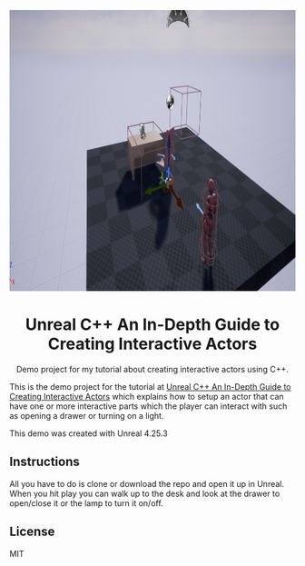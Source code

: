 <p align="center">
  <img width="1027" height="495" src="https://github.com/robertcorponoi/graphics/blob/master/unreal-an-in-depth-guide-to-creating-interactive-actors/main.png?raw=true">
</p>

<h1 align="center">Unreal C++ An In-Depth Guide to Creating Interactive Actors</h1>

<p align="center">Demo project for my tutorial about creating interactive actors using C++.<p>

This is the demo project for the tutorial at [Unreal C++ An In-Depth Guide to Creating Interactive Actors](https://robertcorponoi.com/unreal-c-an-in-depth-guide-to-creating-interactive-actors/) which explains how to setup an actor that can have one or more interactive parts which the player can interact with such as opening a drawer or turning on a light.

This demo was created with Unreal 4.25.3

## Instructions

All you have to do is clone or download the repo and open it up in Unreal. When you hit play you can walk up to the desk and look at the drawer to open/close it or the lamp to turn it on/off.

## **License**

MIT
